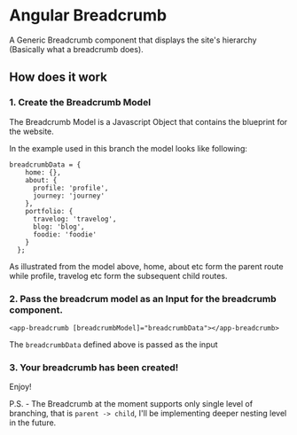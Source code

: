 # Angular Breadcrumb

A Generic Breadcrumb component that displays the site's hierarchy (Basically what a breadcrumb does).

## How does it work

 ### 1. Create the Breadcrumb Model

The Breadcrumb Model is a Javascript Object that contains the blueprint for the website.

In the example used in this branch the model looks like following:
```
breadcrumbData = {
    home: {},
    about: {
      profile: 'profile',
      journey: 'journey'
    },
    portfolio: {
      travelog: 'travelog',
      blog: 'blog',
      foodie: 'foodie'
    }
  };
```

As illustrated from the model above, home, about etc form the parent route while profile, travelog etc form the subsequent child routes.

### 2. Pass the breadcrum model as an Input for the breadcrumb component.

```
<app-breadcrumb [breadcrumbModel]="breadcrumbData"></app-breadcrumb>
```

The `breadcrumbData` defined above is passed as the input

### 3. Your breadcrumb has been created!

Enjoy!

P.S. - The Breadcrumb at the moment supports only single level of branching, that is `parent -> child`, I'll be implementing deeper nesting level in the future.
